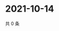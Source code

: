 # 2021-10-14

共 0 条

<!-- BEGIN WEIBO -->
<!-- 最后更新时间 Thu Oct 14 2021 12:17:33 GMT+0800 (China Standard Time) -->

<!-- END WEIBO -->
